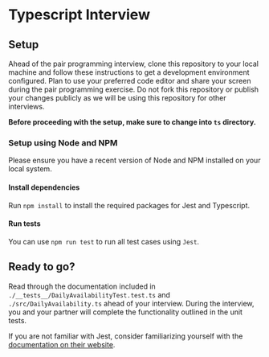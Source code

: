 # Typescript Interview

## Setup

Ahead of the pair programming interview, clone this repository to your local machine and follow these instructions to 
get a development environment configured. Plan to use your preferred code editor and share your screen during the 
pair programming exercise. Do not fork this repository or publish your changes publicly as we will be using this 
repository for other interviews.

**Before proceeding with the setup, make sure to change into `ts` directory.**

### Setup using Node and NPM

Please ensure you have a recent version of Node and NPM installed on your local system. 

#### Install dependencies

Run `npm install` to install the required packages for Jest and Typescript.

#### Run tests

You can use `npm run test` to run all test cases using `Jest`.

## Ready to go?

Read through the documentation included in `./__tests__/DailyAvailabilityTest.test.ts` and `./src/DailyAvailability.ts` ahead of your interview.
During the interview, you and your partner will complete the functionality outlined in the unit tests.

If you are not familiar with Jest, consider familiarizing yourself with the [documentation on their website](https://jestjs.io/).